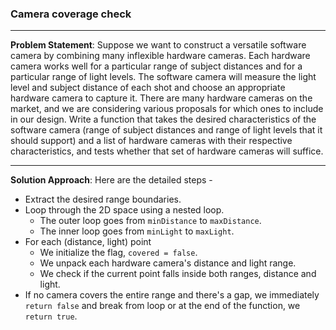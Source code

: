 ### Camera coverage check
---

**Problem Statement**: Suppose we want to construct a versatile software camera by combining many inflexible hardware cameras. Each hardware camera works well for a particular range of subject distances and for a particular range of light levels. The software camera will measure the light level and subject distance of each shot and choose an appropriate hardware camera to capture it. There are many hardware cameras on the market, and we are considering various proposals for which ones to include in our design. Write a function that takes the desired characteristics of the software camera (range of subject distances and range of light levels that it should support) and a list of hardware cameras with their respective characteristics, and tests whether that set of hardware cameras will suffice.

---

**Solution Approach**: Here are the detailed steps - 
- Extract the desired range boundaries.
- Loop through the 2D space using a nested loop.
	- The outer loop goes from `minDistance` to `maxDistance`.
	- The inner loop goes from `minLight` to `maxLight`.
- For each (distance, light) point
	- We initialize the flag, `covered = false`.
	- We unpack each hardware camera's distance and light range.
	- We check if the current point falls inside both ranges, distance and light.
- If no camera covers the entire range and there's a gap, we immediately `return false` and break from loop or at the end of the function, we `return true`.
